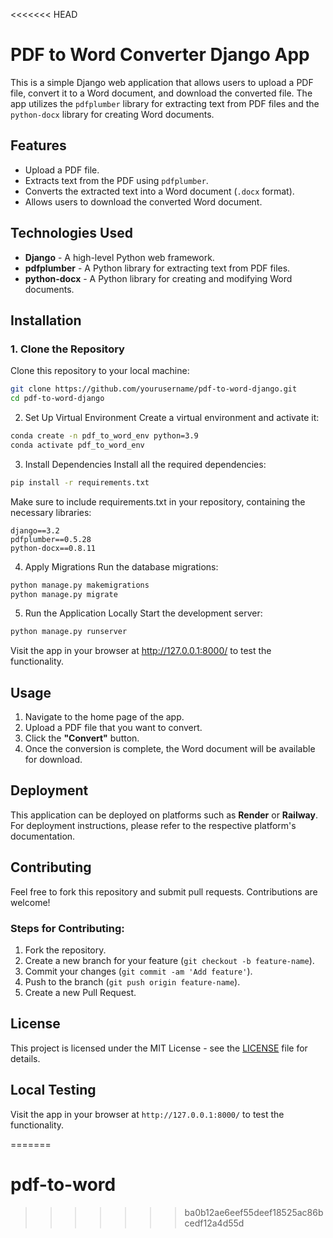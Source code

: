 <<<<<<< HEAD
# PDF to Word Converter Django App

This is a simple Django web application that allows users to upload a PDF file, convert it to a Word document, and download the converted file. The app utilizes the `pdfplumber` library for extracting text from PDF files and the `python-docx` library for creating Word documents.

## Features
- Upload a PDF file.
- Extracts text from the PDF using `pdfplumber`.
- Converts the extracted text into a Word document (`.docx` format).
- Allows users to download the converted Word document.

## Technologies Used
- **Django** - A high-level Python web framework.
- **pdfplumber** - A Python library for extracting text from PDF files.
- **python-docx** - A Python library for creating and modifying Word documents.

## Installation

### 1. Clone the Repository

Clone this repository to your local machine:

```bash
git clone https://github.com/yourusername/pdf-to-word-django.git
cd pdf-to-word-django
```
2. Set Up Virtual Environment
Create a virtual environment and activate it:
```bash
conda create -n pdf_to_word_env python=3.9
conda activate pdf_to_word_env
```
3. Install Dependencies
Install all the required dependencies:

```bash
pip install -r requirements.txt
```
Make sure to include requirements.txt in your repository, containing the necessary libraries:

```text
django==3.2
pdfplumber==0.5.28
python-docx==0.8.11
```
4. Apply Migrations
Run the database migrations:

```bash
python manage.py makemigrations
python manage.py migrate
```
5. Run the Application Locally
Start the development server:

```bash
python manage.py runserver
```
Visit the app in your browser at http://127.0.0.1:8000/ to test the functionality.

## Usage

1. Navigate to the home page of the app.
2. Upload a PDF file that you want to convert.
3. Click the **"Convert"** button.
4. Once the conversion is complete, the Word document will be available for download.

## Deployment

This application can be deployed on platforms such as **Render** or **Railway**. For deployment instructions, please refer to the respective platform's documentation.

## Contributing

Feel free to fork this repository and submit pull requests. Contributions are welcome!

### Steps for Contributing:

1. Fork the repository.
2. Create a new branch for your feature (`git checkout -b feature-name`).
3. Commit your changes (`git commit -am 'Add feature'`).
4. Push to the branch (`git push origin feature-name`).
5. Create a new Pull Request.

## License

This project is licensed under the MIT License - see the [LICENSE](LICENSE) file for details.

## Local Testing

Visit the app in your browser at `http://127.0.0.1:8000/` to test the functionality.

=======
# pdf-to-word
>>>>>>> ba0b12ae6eef55deef18525ac86bcedf12a4d55d
